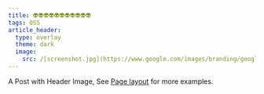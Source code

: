 ```yaml
---
title: 👽👽👽👽👽👽👽👽👽👽👽
tags: OSS
article_header:
  type: overlay
  theme: dark
  image:
    src: /[screenshot.jpg](https://www.google.com/images/branding/googlelogo/1x/googlelogo_light_color_272x92dp.png)
---
```


A Post with Header Image, See [Page layout](https://kitian616.github.io/jekyll-TeXt-theme/samples.html#page-layout) for more examples.

<!--more-->
